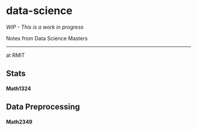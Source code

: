 # data-science
*WIP - This is a work in progress*

Notes from Data Science Masters


----------


 at RMIT

## Stats 
#### Math1324

## Data Preprocessing
#### Math2349 
<!--stackedit_data:
eyJoaXN0b3J5IjpbLTE0Nzg3NzEwOTIsODQ3Mjc3OTIwXX0=
-->
